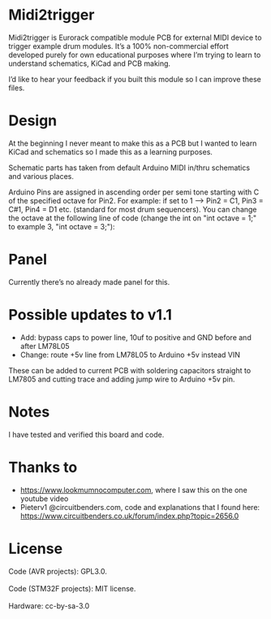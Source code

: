 # Midi2trigger
Midi2trigger is Eurorack compatible module PCB for external MIDI device to trigger example drum modules. It’s a 100% non-commercial effort developed purely for own educational purposes where I’m trying to learn to understand schematics, KiCad and PCB making.

I’d like to hear your feedback if you built this module so I can improve these files.

# Design
At the beginning I never meant to make this as a PCB but I wanted to learn KiCad and schematics so I made this as a learning purposes.

Schematic parts has taken from default Arduino MIDI in/thru schematics and various places.

Arduino Pins are assigned in ascending order per semi tone starting with C of the specified octave for Pin2. For example: if set to 1 --> Pin2 = C1, Pin3 = C#1, Pin4 = D1 etc. (standard for most drum sequencers).
You can change the octave at the following line of code (change the int on "int octave = 1;" to example 3, "int octave = 3;"):

# Panel
Currently there’s no already made panel for this.

# Possible updates to v1.1
- Add: bypass caps to power line, 10uf to positive and GND before and after LM78L05
- Change: route +5v line from LM78L05 to Arduino +5v instead VIN

These can be added to current PCB with soldering capacitors straight to LM7805 and cutting trace and adding jump wire to Arduino +5v pin.

# Notes
I have tested and verified this board and code.

# Thanks to
- https://www.lookmumnocomputer.com, where I saw this on the one youtube video
- Pieterv1 @circuitbenders.com, code and explanations that I found here: https://www.circuitbenders.co.uk/forum/index.php?topic=2656.0 

# License
Code (AVR projects): GPL3.0.<br><br>
Code (STM32F projects): MIT license.<br><br>
Hardware: cc-by-sa-3.0
